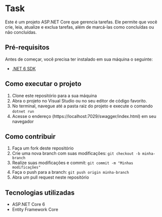 # Task

Este é um projeto ASP.NET Core que gerencia tarefas. Ele permite que você crie, leia, atualize e exclua tarefas, além de marcá-las como concluídas ou não concluídas.

## Pré-requisitos

Antes de começar, você precisa ter instalado em sua máquina o seguinte:

- [.NET 6 SDK](https://dotnet.microsoft.com/download)

## Como executar o projeto

1. Clone este repositório para a sua máquina
2. Abra o projeto no Visual Studio ou no seu editor de código favorito.
3. No terminal, navegue até a pasta raiz do projeto e execute o comando `dotnet run`
4. Acesse o endereço (https://localhost:7029/swagger/index.html) em seu navegador

## Como contribuir

1. Faça um fork deste repositório
2. Crie uma nova branch com suas modificações: `git checkout -b minha-branch`
3. Realize suas modificações e commit: `git commit -m "Minhas modificações"`
4. Faça o push para a branch: `git push origin minha-branch`
5. Abra um pull request neste repositório

## Tecnologias utilizadas

- ASP.NET Core 6
- Entity Framework Core



